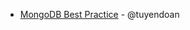- [MongoDB Best Practice](https://medium.com/@tuyendoan/mongodb-best-practice-10c35ce71210) - @tuyendoan